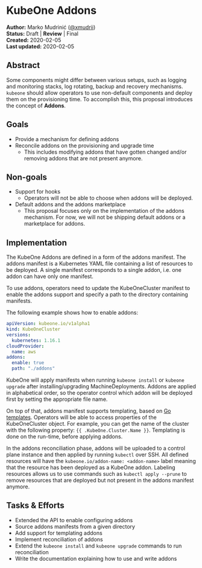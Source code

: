 # KubeOne Addons

**Author:** Marko Mudrinić ([@xmudrii](https://github.com/xmudrii))  
**Status:** Draft | **Review** | Final  
**Created:** 2020-02-05  
**Last updated:** 2020-02-05

## Abstract

Some components might differ between various setups, such as logging and
monitoring stacks, log rotating, backup and recovery mechanisms. `kubeone` should
allow operators to use non-default components and deploy them on the provisioning
time. To accomplish this, this proposal introduces the concept of **Addons**.

## Goals

* Provide a mechanism for defining addons
* Reconcile addons on the provisioning and upgrade time
  * This includes modifying addons that have gotten changed and/or removing addons
  that are not present anymore.

## Non-goals

* Support for hooks
  * Operators will not be able to choose when addons will be deployed.
* Default addons and the addons marketplace
  * This proposal focuses only on the implementation of the addons mechanism.
  For now, we will not be shipping default addons or a marketplace for addons.

## Implementation

The KubeOne Addons are defined in a form of the addons manifest. The addons manifest
is a Kubernetes YAML file containing a list of resources to be deployed. A single manifest
corresponds to a single addon, i.e. one addon can have only one manifest.

To use addons, operators need to update the KubeOneCluster manifest to enable 
the addons support and specify a path to the directory containing manifests.

The following example shows how to enable addons:
```yaml
apiVersion: kubeone.io/v1alpha1
kind: KubeOneCluster
versions:
  kubernetes: 1.16.1
cloudProvider:
  name: aws
addons:
  enable: true
  path: "./addons"
```

KubeOne will apply manifests when running `kubeone install` or `kubeone upgrade` after
installing/upgrading MachineDeployments. Addons are applied in alphabetical order,
so the operator control which addon will be deployed first by setting the appropriate file name.

On top of that, addons manifest supports templating, based on [Go templates][go-templates].
Operators will be able to access properties of the KubeOneCluster object.
For example, you can get the name of the cluster with the following property:
`{{ .KubeOne.Cluster.Name }}`. Templating is done on the run-time, before applying addons.

In the addons reconciliation phase, addons will be uploaded to a control plane
instance and then applied by running `kubectl` over SSH. All defined resources
will have the `kubeone.io/addon-name: <addon-name>` label meaning that the resource
has been deployed as a KubeOne addon. Labeling resources allows us to use commands such
as `kubectl apply --prune` to remove resources that are deployed but not present in the
addons manifest anymore.

## Tasks & Efforts

* Extended the API to enable configuring addons
* Source addons manifests from a given directory
* Add support for templating addons
* Implement reconciliation of addons
* Extend the `kubeone install` and `kubeone upgrade` commands to run reconciliation
* Write the documentation explaining how to use and write addons

[go-templates]: (https://golang.org/pkg/text/template/)
